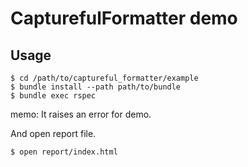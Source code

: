 # CapturefulFormatter demo

## Usage

    $ cd /path/to/captureful_formatter/example
    $ bundle install --path path/to/bundle
    $ bundle exec rspec

memo: It raises an error for demo.

And open report file.

    $ open report/index.html
